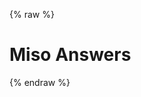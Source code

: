 ---
---

{% raw %}
<h1 class="hero-title">Miso Answers</h1>
<div id="miso-ask-combo" class="miso-ask-combo"></div>
<script src="https://www.unpkg.com/@miso.ai/doggoganger@beta/dist/umd/doggoganger-browser.min.js"></script>
<script>
const misocmd = window.misocmd || (window.misocmd = []);
misocmd.push(async () => {
  const client = new MisoClient({
    apiKey: '...',
    apiHost: 'http://localhost:9901/api',
  });
  const workflow = client.ui.ask;
  workflow.useApi(false);
  const api = window.doggoganger.buildApi();
  workflow.on('request', async ({ session, payload }) => {
    workflow.updateData({ session });
    const headResponse = await api.ask.questions(payload);
    const { question_id } = headResponse;
    workflow.updateData({ session, value: headResponse });
    let intervalId;
    intervalId = setInterval(async () => {
      const value = await api.ask.answer(question_id);
      value.finished && clearInterval(intervalId);
      workflow.updateData({ session, value });
    }, 1000);
  });
  await client.ui.ready;
  const { templates, wireFollowUps, wireRelatedResources } = MisoClient.ui.defaults.ask;
  const rootElement = document.querySelector('#miso-ask-combo');
  rootElement.innerHTML = templates.root();
  wireFollowUps(client, rootElement.querySelector(`.miso-ask-combo__follow-ups`));
  wireRelatedResources(client, rootElement.querySelector(`.miso-ask-combo__related-resources`));
});
</script>
{% endraw %}
